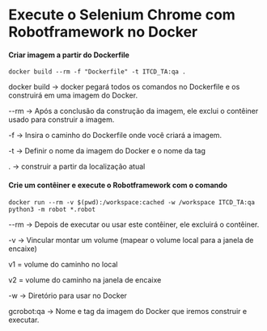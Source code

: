 # Execute o Selenium Chrome com Robotframework no Docker

#### Criar imagem a partir do Dockerfile
```
docker build --rm -f "Dockerfile" -t ITCD_TA:qa .
```
docker build → docker pegará todos os comandos no Dockerfile e os construirá em uma imagem do Docker.

--rm → Após a conclusão da construção da imagem, ele exclui o contêiner usado para construir a imagem.

-f → Insira o caminho do Dockerfile onde você criará a imagem.

-t → Definir o nome da imagem do Docker e o nome da tag

. → construir a partir da localização atual

#### Crie um contêiner e execute o Robotframework com o comando
```
docker run --rm -v $(pwd):/workspace:cached -w /workspace ITCD_TA:qa python3 -m robot *.robot
```
--rm → Depois de executar ou usar este contêiner, ele excluirá o contêiner.

-v → Vincular montar um volume (mapear o volume local para a janela de encaixe)

v1 = volume do caminho no local

v2 = volume do caminho na janela de encaixe

-w → Diretório para usar no Docker

gcrobot:qa → Nome e tag da imagem do Docker que iremos construir e executar.